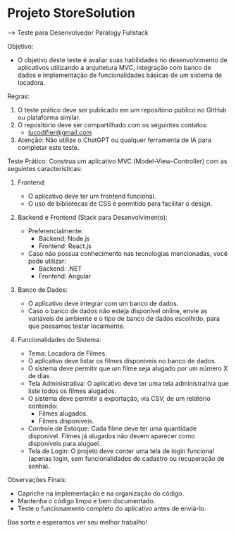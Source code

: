 # Projeto StoreSolution

--> Teste para Desenvolvedor Paralogy Fullstack

Objetivo:
- O objetivo deste teste é avaliar suas habilidades no desenvolvimento de aplicativos utilizando a arquitetura MVC, integração com banco de dados e implementação de funcionalidades básicas de um sistema de locadora.

Regras:
1. O teste prático deve ser publicado em um repositório público no GitHub ou plataforma similar.
2. O repositório deve ser compartilhado com os seguintes contatos:
   - lucodifier@gmail.com
3. Atenção: Não utilize o ChatGPT ou qualquer ferramenta de IA para completar este teste.

Teste Prático:
Construa um aplicativo MVC (Model-View-Controller) com as seguintes características:

1. Frontend:
   - O aplicativo deve ter um frontend funcional.
   - O uso de bibliotecas de CSS é permitido para facilitar o design.

2. Backend e Frontend (Stack para Desenvolvimento):
   - Preferencialmente:
     - Backend: Node.js
     - Frontend: React.js
   - Caso não possua conhecimento nas tecnologias mencionadas, você pode utilizar:
     - Backend: .NET
     - Frontend: Angular

3. Banco de Dados:
   - O aplicativo deve integrar com um banco de dados.
   - Caso o banco de dados não esteja disponível online, envie as variáveis de ambiente e o tipo de banco de dados escolhido, para que possamos testar localmente.

4. Funcionalidades do Sistema:
   - Tema: Locadora de Filmes.
   - O aplicativo deve listar os filmes disponíveis no banco de dados.
   - O sistema deve permitir que um filme seja alugado por um número X de dias.
   - Tela Administrativa: O aplicativo deve ter uma tela administrativa que liste todos os filmes alugados.
   - O sistema deve permitir a exportação, via CSV, de um relatório contendo:
     - Filmes alugados.
     - Filmes disponíveis.
   - Controle de Estoque: Cada filme deve ter uma quantidade disponível. Filmes já alugados não devem aparecer como disponíveis para aluguel.
   - Tela de Login: O projeto deve conter uma tela de login funcional (apenas login, sem funcionalidades de cadastro ou recuperação de senha).

Observações Finais:
- Capriche na implementação e na organização do código.
- Mantenha o código limpo e bem documentado.
- Teste o funcionamento completo do aplicativo antes de enviá-lo.

Boa sorte e esperamos ver seu melhor trabalho!

